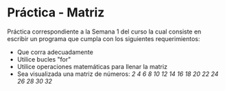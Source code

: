 # Práctica - Matriz

Práctica correspondiente a la Semana 1 del curso la cual consiste en escribir un programa que cumpla con los siguientes requerimientos:
- Que corra adecuadamente
- Utilice bucles "for"
- Utilice operaciones matemáticas para llenar la matriz
- Sea visualizada una matriz de números:
    _2   4   6   8_
    _10  12  14  16_
    _18  20  22  24_
    _26  28  30  32_